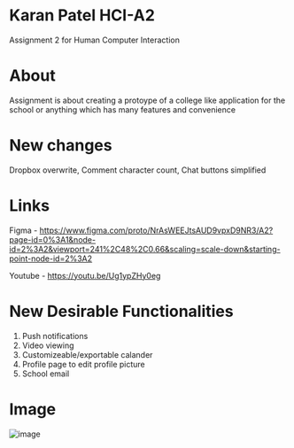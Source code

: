 # Karan Patel HCI-A2
Assignment 2 for Human Computer Interaction
# About
Assignment is about creating a protoype of a college like application for the school or anything which has many features and convenience 
# New changes
Dropbox overwrite, Comment character count, Chat buttons simplified

# Links
Figma - https://www.figma.com/proto/NrAsWEEJtsAUD9vpxD9NR3/A2?page-id=0%3A1&node-id=2%3A2&viewport=241%2C48%2C0.66&scaling=scale-down&starting-point-node-id=2%3A2

Youtube - https://youtu.be/Ug1ypZHy0eg

# New Desirable Functionalities
1. Push notifications
2. Video viewing
3. Customizeable/exportable calander
4. Profile page to edit profile picture
5. School email

# Image
![image](https://user-images.githubusercontent.com/55268810/155917552-8b0be1e3-a872-4384-96e6-8b71379487f0.png)
